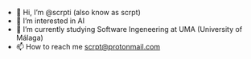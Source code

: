 - 👋 Hi, I’m @scrpti (also know as scrpt)
- 👀 I’m interested in AI
- 🌱 I’m currently studying Software Ingeneering at UMA (University of Málaga)
- 📫 How to reach me scrpt@protonmail.com
